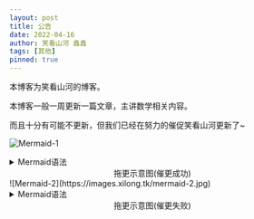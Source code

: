 ```yaml
---
layout: post
title: 公告
date: 2022-04-16
author: 笑看山河 鑫鑫
tags: [其他]
pinned: true
---
```


本博客为笑看山河的博客。

本博客一般一周更新一篇文章，主讲数学相关内容。

而且十分有可能不更新，但我们已经在努力的催促笑看山河更新了~

![Mermaid-1](https://images.xilong.tk/mermaid-1.jpg)

<details>
     <summary>Mermaid语法</summary>
     sequenceDiagram
    	<br>
项目组->> 笑看山河: 咋又拖更啊
     <br>
笑看山河->> 项目组: 不想写 没时间 帮我发拖更公告
     <br>
项目组->> 网页: [Add]拖更公告.md
     <br>
网页->> 读者: [叮]新文章
     <br>
读者->> 项目组: 好耶！新文章！这啥啊？为啥不更啊？
     <br>
项目组->> 读者: 笑看山河不更新
     <br>
读者->> 笑看山河: 为啥不更新！！！
     <br>
笑看山河->> 项目组: [File]文章.docx
     <br>
项目组->> 网页: [Add]文章.md
     <br>
网页->> 读者: [叮]新文章
     <br>
读者->> 笑看山河: 感谢作者
     <br>
项目组->> 网页: [Delete]拖更公告.md
</details>

<div align="center">
     拖更示意图(催更成功)
</div>
![Mermaid-2](https://images.xilong.tk/mermaid-2.jpg)

<details>
     <summary>Mermaid语法</summary>
     sequenceDiagram
     <br>
项目组->>笑看山河: 咋又拖更啊
     <br>
笑看山河->>项目组: 不想写 没时间 帮我发拖更公告
     <br>
项目组->>网页: [Add]拖更公告.md
     <br>
网页->>读者: [叮]新文章
     <br>
读者->>项目组: 好耶！新文章！这啥啊？为啥不更啊？
     <br>
项目组->>读者: 笑看山河不更新
     <br>
读者->>笑看山河: 为啥不更新！
     <br>
笑看山河->>读者: 以某种理由逃脱
</details>

<div align="center">
     拖更示意图(催更失败)
</div>